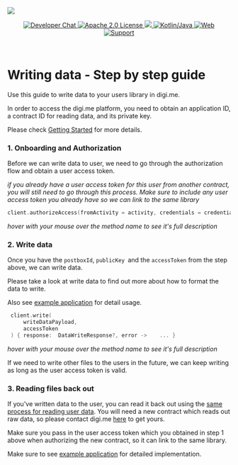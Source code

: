 ![](https://securedownloads.digi.me/partners/digime/SDKReadmeBanner.png)

<p align="center">
    <a href="https://developers.digi.me/slack/join">
        <img src="https://img.shields.io/badge/chat-slack-blueviolet.svg" alt="Developer Chat">
    </a>
    <a href="../../LICENSE">
        <img src="https://img.shields.io/badge/license-apache 2.0-blue.svg" alt="Apache 2.0 License">
    </a>
    <a href="#">
    	<img src="https://img.shields.io/badge/build-passing-brightgreen.svg">
    </a>
    <a href="https://kotlinlang.org">
        <img src="https://img.shields.io/badge/language-kotlin/java-ff69b4.svg" alt="Kotlin/Java">
    </a>
    <a href="https://developers.digi.me">
        <img src="https://img.shields.io/badge/web-digi.me-red.svg" alt="Web">
    </a>
    <a href="https://digime.freshdesk.com/support/home">
        <img src="https://img.shields.io/badge/support-freshdesk-721744.svg" alt="Support">
    </a>
</p>

<br>

# Writing data - Step by step guide

Use this guide to write data to your users library in digi.me.

In order to access the digi.me platform, you need to obtain an application ID, a contract ID for reading data, and its private key.

Please check [Getting Started](#) for more details. 



### 1. Onboarding and Authorization

Before we can write data to user, we need to go through the authorization flow and obtain a user access token.

*if you already have a user access token for this user from another contract, you will still need to go through this process. Make sure to include any user access token you already have so we can link to the same library*

```kotlin
client.authorizeAccess(fromActivity = activity, credentials = credentials) { response, error -> ... }
```

*hover with your mouse over the method name to see it's full description*



### 2. Write data

Once you have the `postboxId`, `publicKey `and the `accessToken` from the step above, we can write data.

Please take a look at write data to find out more about how to format the data to write.

Also see [example application](#) for detail usage.

```kotlin
 client.write(
     writeDataPayload,
     accessToken
 ) { response:	DataWriteResponse?, error ->	...	}
```

*hover with your mouse over the method name to see it's full description*

If we need to write other files to the users in the future, we can keep writing as long as the user access token is valid.



### 3. Reading files back out

If you've written data to the user, you can read it back out using the [same process for reading user data](#). You will need a new contract which reads out raw data, so please contact digi.me [here](#) to get yours.

Make sure you pass in the user access token which you obtained in step 1 above when authorizing the new contract, so it can link to the same library.

Make sure to see [example application](#) for detailed implementation. 